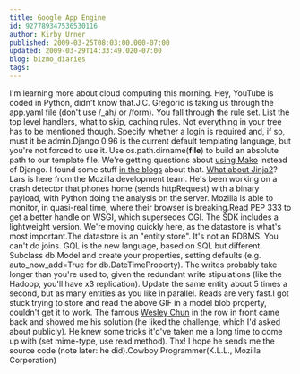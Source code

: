 ```yaml
---
title: Google App Engine
id: 927789347536530116
author: Kirby Urner
published: 2009-03-25T08:03:00.000-07:00
updated: 2009-03-29T14:33:49.020-07:00
blog: bizmo_diaries
tags: 
---
```


I'm learning more about cloud computing this morning.   Hey, YouTube is coded in Python, didn't know that.J.C. Gregorio is taking us through the app.yaml file (don't use /_ah/ or /form).  You fall through the rule set.  List the top level handlers, what to skip, caching rules.  Not everything in your tree has to be mentioned though.  Specify whether a login is required and, if so, must it be admin.Django 0.96 is the current default templating language, but you're not forced to use it.  Use os.path.dirname(__file__) to build an absolute path to our template file.  We're getting questions about [using Mako](http://www.makotemplates.org/) instead of Django.  I found some stuff [in the blogs](http://blog.pansapiens.com/2008/06/24/mako-templates-in-google-app-engine-seems-to-work-for-me/) about that.  [What about Jinja2](http://appengine-cookbook.appspot.com/recipe/upgrade-the-django-templating-system-to-jinja2/)?Lars is here from the Mozilla development team.  He's been working on a crash detector that phones home (sends httpRequest) with a binary payload, with Python doing the analysis on the server.  Mozilla is able to monitor, in quasi-real time, where their browser is breaking.Read PEP 333 to get a better handle on WSGI, which supersedes CGI.  The SDK includes a lightweight version.  We're moving quickly here, as the datastore is what's most important.The datastore is an "entity store".  It's not an RDBMS.  You can't do joins.  GQL is the new language, based on SQL but different.  Subclass db.Model and create your properties, setting defaults (e.g. auto_now_add=True for db.DateTimeProperty).  The writes probably take longer than you're used to, given the redundant write stipulations (like the Hadoop, you'll have x3 replication).  Update the same entity about 5 times a second, but as many entities as you like in parallel.  Reads are very fast.[](https://blogger.googleusercontent.com/img/b/R29vZ2xl/AVvXsEj0OqBvcgXLRnxuRG9wL_q_9kjXGYbTq9EaQeKxES24tOOQgF50Yyvs8UlalWrY4OAcNFwDP1urkIwCJw4t0Vf7tF3yWLEwX_AG3FRnt-lBFLAB9BuVqTTOV4IEUwn0foWxIw_h/s1600-h/appengine.gif)I got stuck trying to store and read the above GIF in a model blob property, couldn't get it to work.  The famous [Wesley Chun](http://corepython.com/) in the row in front came back and showed me his solution (he liked the challenge, which I'd asked about publicly).  He knew some tricks it'd've taken me a long time to come up with (set mime-type, use read method).  Thx!  I hope he sends me the source code (note later:  he did).[](http://www.flickr.com/photos/17157315@N00/3385549291/)Cowboy Programmer(K.L.L., Mozilla Corporation)